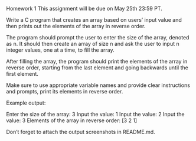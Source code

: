 Homework 1
This assignment will be due on May 25th 23:59 PT.

Write a C program that creates an array based on users’  input value and then prints out the elements of the array in reverse order.

The program should prompt the user to enter the size of the array, denoted as n. It should then create an array of size n and ask the user to input n integer values, one at a time, to fill the array.

After filling the array, the program should print the elements of the array in reverse order, starting from the last element and going backwards until the first element.

Make sure to use appropriate variable names and provide clear instructions and prompts, print its elements in reverse order.

Example output:

Enter the size of the array: 3
Input the value: 
1
Input the value: 
2
Input the value: 
3
Elements of the array in reverse order:
[3 2 1]

Don’t forget to attach the output screenshots in README.md.
